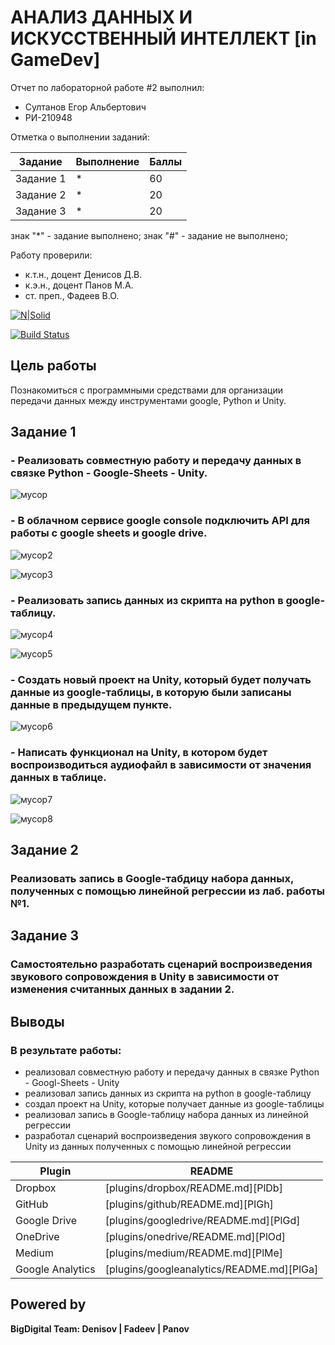# АНАЛИЗ ДАННЫХ И ИСКУССТВЕННЫЙ ИНТЕЛЛЕКТ [in GameDev]
Отчет по лабораторной работе #2 выполнил:
- Султанов Егор Альбертович
- РИ-210948

Отметка о выполнении заданий:

| Задание | Выполнение | Баллы |
| ------ | ------ | ------ |
| Задание 1 | * | 60 |
| Задание 2 | * | 20 |
| Задание 3 | * | 20 |

знак "*" - задание выполнено; знак "#" - задание не выполнено;

Работу проверили:
- к.т.н., доцент Денисов Д.В.
- к.э.н., доцент Панов М.А.
- ст. преп., Фадеев В.О.

[![N|Solid](https://cldup.com/dTxpPi9lDf.thumb.png)](https://nodesource.com/products/nsolid)

[![Build Status](https://travis-ci.org/joemccann/dillinger.svg?branch=master)](https://travis-ci.org/joemccann/dillinger)


## Цель работы
Познакомиться с программными средствами для организации передачи данных между инструментами google, Python и Unity.

## Задание 1

### - Реализовать совместную работу и передачу данных в связке Python - Google-Sheets - Unity.

![мусор](https://user-images.githubusercontent.com/91984484/193805340-ffd973b8-8c51-433f-910a-dfaf8620ddda.jpg)

### - В облачном сервисе google console подключить API для работы с google sheets и google drive.

![мусор2](https://user-images.githubusercontent.com/91984484/193805977-4d320348-4440-4ec6-b5da-ac4b6e04b10b.jpg)

![мусор3](https://user-images.githubusercontent.com/91984484/193805993-05e758e5-fdf2-4d79-aa9b-2c22245688c4.jpg)

### - Реализовать запись данных из скрипта на python в google-таблицу.

![мусор4](https://user-images.githubusercontent.com/91984484/193806530-6ff0d9d3-4136-4c66-bf7c-291e31bf9b7b.jpg)

![мусор5](https://user-images.githubusercontent.com/91984484/193806547-68c64d08-c91c-4176-8bd8-9c00dd7c55fb.jpg)

### - Создать новый проект на Unity, который будет получать данные из google-таблицы, в которую были записаны данные в предыдущем пункте.

![мусор6](https://user-images.githubusercontent.com/91984484/193806999-ca50df5b-fe73-4c91-9f46-aba65562baf6.jpg)

### - Написать функционал на Unity, в котором будет воспроизводиться аудиофайл в зависимости от значения данных в таблице.

![мусор7](https://user-images.githubusercontent.com/91984484/193807767-b53041ca-04f0-435f-89d9-eea6eebcfb01.jpg)

![мусор8](https://user-images.githubusercontent.com/91984484/193807780-4c4711f4-9f6e-4f0b-811b-d0dad26a6467.jpg)

## Задание 2
### Реализовать запись в Google-табдицу набора данных, полученных с помощью линейной регрессии из лаб. работы №1.



## Задание 3
### Самостоятельно разработать сценарий воспроизведения звукового сопровождения в Unity в зависимости от изменения считанных данных в задании 2.

## Выводы
### В результате работы:
- реализовал совместную работу и передачу данных в связке Python - Googl-Sheets - Unity
- реализовал запись данных из скрипта на python в google-таблицу
- создал проект на Unity, которые получает данные из google-таблицы
- реализовал запись в Google-таблицу набора данных из линейной регрессии
- разработал сценарий воспроизведения звукого сопровождения в Unity из данных полученных с помощью линейной регрессии

| Plugin | README |
| ------ | ------ |
| Dropbox | [plugins/dropbox/README.md][PlDb] |
| GitHub | [plugins/github/README.md][PlGh] |
| Google Drive | [plugins/googledrive/README.md][PlGd] |
| OneDrive | [plugins/onedrive/README.md][PlOd] |
| Medium | [plugins/medium/README.md][PlMe] |
| Google Analytics | [plugins/googleanalytics/README.md][PlGa] |

## Powered by

**BigDigital Team: Denisov | Fadeev | Panov**
